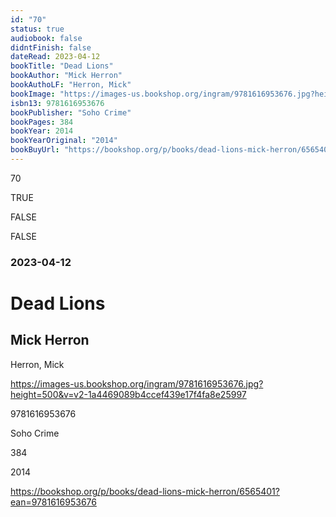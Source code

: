 ```yaml
---
id: "70"
status: true
audiobook: false
didntFinish: false
dateRead: 2023-04-12
bookTitle: "Dead Lions"
bookAuthor: "Mick Herron"
bookAuthoLF: "Herron, Mick"
bookImage: "https://images-us.bookshop.org/ingram/9781616953676.jpg?height=500&v=v2-1a4469089b4ccef439e17f4fa8e25997"
isbn13: 9781616953676
bookPublisher: "Soho Crime"
bookPages: 384
bookYear: 2014
bookYearOriginal: "2014"
bookBuyUrl: "https://bookshop.org/p/books/dead-lions-mick-herron/6565401?ean=9781616953676"
---
```

70

TRUE

FALSE

FALSE

### 2023-04-12

# Dead Lions

## Mick Herron

Herron, Mick

https://images-us.bookshop.org/ingram/9781616953676.jpg?height=500&v=v2-1a4469089b4ccef439e17f4fa8e25997

9781616953676

Soho Crime

384

2014

https://bookshop.org/p/books/dead-lions-mick-herron/6565401?ean=9781616953676
